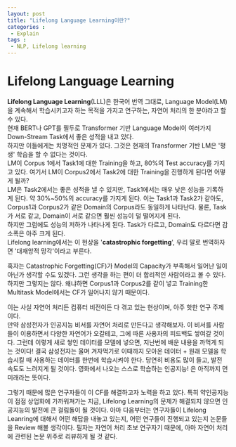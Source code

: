 ```yaml
---
layout: post
title: "Lifelong Language Learning이란?"
categories : 
 - Explain
tags : 
 - NLP, Lifelong learning
---  
```

  
# Lifelong Language Learning
**Lifelong Language Learning**(LLL)은 한국어 번역 그대로, Language Model(LM)을 계속해서 학습시키고자 하는 목적을 가지고 연구하는, 자연어 처리의 한 분야라고 할 수 있다.  
현재 BERT나 GPT를 필두로 Transformer 기반 Language Model이 여러가지 Down-Stream Task에서 좋은 성적을 내고 있다.  
하지만 이들에게는 치명적인 문제가 있다. 그것은 현재의 Transformer 기반 LM은 '평생' 학습을 할 수 없다는 것이다.  
LM이 Corpus 1에서 Task1에 대한 Training을 하고, 80%의 Test accuracy를 가지고 있다. 
여기서 LM이 Corpus2에서 Task2에 대한 Training을 진행하게 된다면 어떻게 될까?  
LM은 Task2에서는 좋은 성적을 낼 수 있지만, Task1에서는 매우 낮은 성능을 기록하게 된다. 약 30%~50%의 accuracy를 가지게 된다.
이는 Task1과 Task2가 같아도, Corpus1과 Corpus2가 같은 Domain의 Corpus라도 동일하게 나타난다.
물론, Task가 서로 같고, Domain이 서로 같으면 훨씬 성능이 덜 떨어지게 된다.  
하지만 그럼에도 성능의 저하가 나타나게 된다. Task가 다르고, Domain도 다르다면 감소폭은 아주 크게 된다.  
Lifelong learning에서는 이 현상을 '**catastrophic forgetting**', 우리 말로 번역하자면 '대재앙적 망각'이라고 부른다.      
    
혹자는 Catastrophic Forgetting(CF)가 Model의 Capacity가 부족해서 일어난 일이 아닌가 생각할 수도 있겠다.
그런 생각을 하는 편이 더 합리적인 사람이라고 볼 수 있다. 하지만 그렇지는 않다. 
왜냐하면 Corpus1과 Corpus2를 같이 넣고 Training한 Multitask Model에서는 CF가 일어나지 않기 때문이다.  
  
  
이는 사실 자연어 처리든 컴퓨터 비전이든 다 겪고 있는 현상이며, 아주 핫한 연구 주제이다.  
만약 삼성전자가 인공지능 비서를 자연어 처리로 만든다고 생각해보자. 
이 비서를 사람들이 이용하면서 다양한 자연어가 오갈테고, 그에 따른 사용자의 피드백도 쌓여갈 것이다. 
그런데 이렇게 새로 쌓인 데이터를 모델에 넣으면, 지난번에 배운 내용을 까먹게 되는 것이다! 
결국 삼성전자는 울며 겨자먹기로 이때까지 모아온 데이터 + 원래 모델을 학습시킬 때 사용하는 데이터를 한번에 학습시켜야 한다. 
당연히 비용도 많이 들고, 발전 속도도 느려지게 될 것이다. 
영화에서 나오는 스스로 학습하는 인공지능! 은 아직까지 먼 미래라는 뜻이다.

    

  
그렇기 때문에 많은 연구자들이 이 CF를 해결하고자 노력을 하고 있다. 
특히 약인공지능이 점점 상업화에 가까워져가는 지금, Lifelong Learning의 문제가 해결되지 않으면 인공지능의 발전에 큰 걸림돌이 될 것이다.
아마 다음부터는 연구자들이 Lifelong Leanring에 대해서 어떤 해답을 내놓고 있는지, 어떤 연구들이 진행되고 있는지 논문들을 Review 해볼 생각이다. 
필자는 자연어 처리 초보 연구자기 때문에, 아마 자연어 처리에 관련된 논문 위주로 리뷰하게 될 것 같다.
